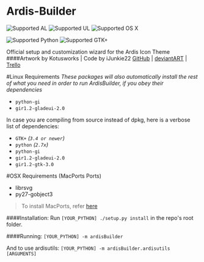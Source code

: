 Ardis-Builder
=============

 ![Supported AL](https://img.shields.io/badge/Arch%20Linux-%3F-ff69b4.svg)
 ![Supported UL](https://img.shields.io/badge/Ubuntu%2FKubuntu-13.10%2C%2014.04%2C%2014.10-red.svg)
 ![Supported OS X](https://img.shields.io/badge/OS%20X-10.9%2C%2010.10-blue.svg)
 
 ![Supported Python](https://img.shields.io/badge/Python-2.7-brightgreen.svg)
 ![Supported GTK+](https://img.shields.io/badge/GTK%2B-3.4%2C%203.6%2C%203.8%2C%203.10%2C%203.12%2C%203.14%2C%203.16-orange.svg)

Official setup and customization wizard for the Ardis Icon Theme
####Artwork by Kotusworks	|	Code by iJunkie22
[GitHub](https://github.com/iJunkie22/Ardis-Builder) | [deviantART](http://kotusworks.deviantart.com/art/Ardis-Icon-Theme-450178304) | [Trello](https://trello.com/b/Rkn5p8kQ/ardis)



#Linux Requirements
*These packages will also automatically install the rest of what you need in order to run ArdisBuilder, if you obey their dependencies*

* `python-gi`
* `gir1.2-gladeui-2.0`


In case you are compiling from source instead of dpkg, here is a verbose list of dependencies:

* `GTK+` *(`3.4 or newer`)*
*  `python` *(`2.7x`)*
*  `python-gi`
*  `gir1.2-gladeui-2.0`
*  `gir1.2-gtk-3.0` 


#OSX Requirements (MacPorts Ports)
* librsvg
* py27-gobject3

>To install MacPorts, refer [here](https://www.macports.org/install.php)



####Installation:
Run `[YOUR_PYTHON] ./setup.py install` in the repo\'s root folder.

####Running:
`[YOUR_PYTHON] -m ardisBuilder`

And to use ardisutils:
`[YOUR_PYTHON] -m ardisBuilder.ardisutils [ARGUMENTS]`
 
